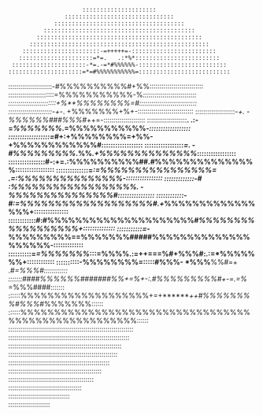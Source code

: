                          :::::::::::::::::::::                         
                    :::::::::::::::::::::::::::::::                    
                 :::::::::::::::::::::::::::::::::::::                 
              :::::::::::::::::::::::::::::::::::::::::::              
            :::::::::::::::::::::::::::::::::::::::::::::::            
          :::::::::::::::::::::::::::::::::::::::::::::::::::          
        ::::::::::::::::::::::-=+++++=-::::::::::::::::::::::::        
       :::::::::::::::::::::=*=.   .:*%*::::::::::::::::::::::::       
     :::::::::::::::::::::-*=.-=*#%%%%%%-:::::::::::::::::::::::::     
    :::::::::::::::::::::=*=#%%%%%%%%%%%=::::::::::::::::::::::::::    
   ::::::::::::::::::::::-#%%%%%%%%%%#+%%:::::::::::::::::::::::::::   
   :::::::::::::::::::::::=%%%%%%%%%%%-%*:::::::::::::::::::::::::::   
  ::::::::::::::::::::::::+%**%%%%%%%%=#:::::::::::::::::::::::::::::  
 ::::::::::::::::::::::-+*-.  +%%%%%%%+%+-:::::::::::::::::::::::::::: 
 ::::::::::::::::::::-*+.     -%%%%%%###%%%#*++=-::::::::::::::::::::: 
::::::::::::::::::::**.  .:-=*%%%%%%%*.=%%%%%%%%%%%*-::::::::::::::::::
::::::::::::::::::=*#+:+%%%%%%%%=+%%-  +%%%%%%%%%%%%#::::::::::::::::::
:::::::::::::::::*=. -#%%%%%%%%%*.%%*.+%%%%%%%%%%%%%%*:::::::::::::::::
::::::::::::::::#-:+=.:%%%%%%%%%%##.*#*%%%%%%%%%%%%%%%:::::::::::::::::
::::::::::::::=*:=%%%%%%%%%%%%%%%%= .=:%%%%%%%%%%%%%%%-::::::::::::::::
:::::::::::::-# :%%%%%%%%%%%%%%%%%%.  -%%%%%%%%%%%%%%%#::::::::::::::::
::::::::::::-#:=%%%%%%%%%%%%%%%%%%%#.+*%%%%%%%%%%%%%%%%+:::::::::::::::
::::::::::::#:#%%%%%%%%%%%%%%%%%%%%%*#%%%%%%%%%%%%%%%%%%+::::::::::::::
:::::::::::=*-%%%%%%%%%==%%%%%%%#####%%%%%%%%%%%%%%%%%%%%-:::::::::::::
 ::::::::::=*=%%%%%%%*:::=%%%%.:=++===%#+%%%#:.:=*%%%%%%%+:::::::::::: 
 ::::::::::-%%%%%%%%=:::::#%%%-    *%%%**%%#=+    .#*=%%%#:::::::::::: 
  :::::::####%%%%%%#######%%+=%+-:.#%%%%%%%%%#+-=.=%* =%%%####:::::::  
   ::::::%%%%%%%%%%%%%%%%%%%+=+*******++#%%%%%%%%#%%%*#%%%%%%%::::::   
   ::::::%%%%%%%%%%%%%%%%%%%%%%%%%%%%%%%%%%%%%%%%%%%%%%%%%%%%%::::::   
    :::::::::::::::::::::::::::::::::::::::::::::::::::::::::::::::    
     :::::::::::::::::::::::::::::::::::::::::::::::::::::::::::::     
       :::::::::::::::::::::::::::::::::::::::::::::::::::::::::       
        :::::::::::::::::::::::::::::::::::::::::::::::::::::::        
          :::::::::::::::::::::::::::::::::::::::::::::::::::          
            :::::::::::::::::::::::::::::::::::::::::::::::            
              :::::::::::::::::::::::::::::::::::::::::::              
                 :::::::::::::::::::::::::::::::::::::                 
                    :::::::::::::::::::::::::::::::                    
                         :::::::::::::::::::::                         
